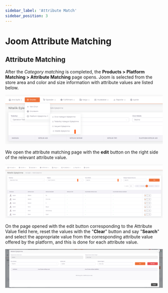 ```yaml
---
sidebar_label: 'Attribute Match'
sidebar_position: 3
---
```



# Joom Attribute Matching

## Attribute Matching

After the *Category matching* is completed, the **Products > Platform Matching > Attribute Matching** page opens. Joom is selected from the store area and color and size information with attribute values are listed below.

![JoomQualification](../joom/img/JoomQualificationMatching.png)

We open the attribute matching page with the **edit** button on the right side of the relevant attribute value.

![JoomQualificationColor](../joom/img/JoomQualificationMatchingColor.png)

On the page opened with the edit button corresponding to the Attribute Value field here, reset the values with the "**Clear**" button and say "**Search**" and select the appropriate value from the corresponding attribute value offered by the platform, and this is done for each attribute value.

![JoomQualificationColorSearch](../joom/img/JoomQualificationMatchingColorSearch.png)